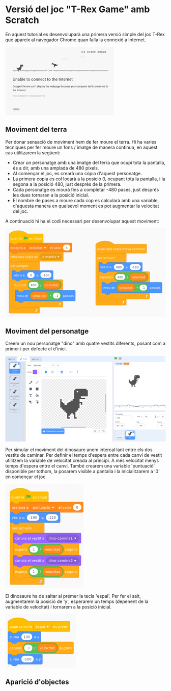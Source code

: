 # Versió del joc "T-Rex Game" amb Scratch

En aquest tutorial es desenvoluparà una primera versió simple del joc T-Rex que apareix al navegador Chrome quan falla la connexió a Internet.

![T-Rex Game](/assets/scratch_trex/t-rex-game.png)

## Moviment del terra

Per donar sensació de moviment hem de fer moure el terra. Hi ha varies tècniques per fer moure un fons / imatge de manera continua, en aquest cas utilitzarem la següent:
* Crear un personatge amb una imatge del terra que ocupi tota la pantalla, és a dir, amb una amplada de 480 píxels.
* Al començar el joc, es crearà una còpia d'aquest personatge.
* La primera copia es col·locarà a la posició 0, ocupant tota la pantalla, i la segona a la posició 480, just després de la primera.
* Cada personatge es mourà fins a completar -480 pases, just després les dues tornaran a la posició inicial.
* El nombre de pases a moure cada cop es calcularà amb una variable, d'aquesta manera en qualsevol moment es pot augmentar la velocitat del joc.

A continuació hi ha el codi necessari per desenvolupar aquest moviment:

![Moviment terra](/assets/scratch_trex/mov_terra.png)

## Moviment del personatge

Creem un nou personatge "dino" amb quatre vestits diferents, posant com a primer i per defecte el d'inici.

![Vestits dinosaure](/assets/scratch_trex/dino-vestits.png)

Per simular el moviment del dinosaure anem intercal·lant entre els dos vestits de caminar. Per definir el temps d'espera entre cada canvi de vestit utilitzem la variable de velocitat creada al principi. A més velocitat menys temps d'espera entre el canvi. També crearem una variable 'puntuació' disponible per tothom, la posarem visible a pantalla i la inicialitzarem a '0' en començar el joc.

![Moviment dinosaure](/assets/scratch_trex/dino-moviment.png)

El dinosaure ha de saltar al prémer la tecla 'espai'. Per fer el salt, augmentarem la posició de 'y', esperarem un temps (depenent de la variable de velocitat) i tornarem a la posició inicial.

![Salt dinosaure](/assets/scratch_trex/dino-salt.png)

## Aparició d'objectes

